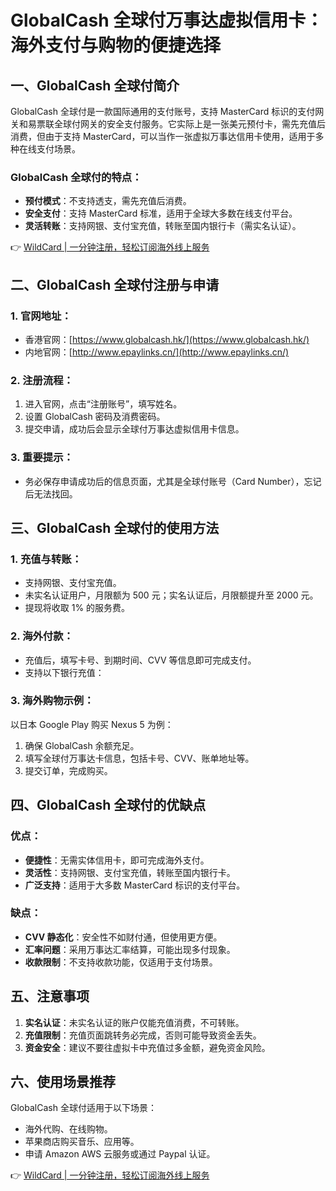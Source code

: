 # GlobalCash 全球付万事达虚拟信用卡：海外支付与购物的便捷选择

## 一、GlobalCash 全球付简介

GlobalCash 全球付是一款国际通用的支付账号，支持 MasterCard 标识的支付网关和易票联全球付网关的安全支付服务。它实际上是一张美元预付卡，需先充值后消费，但由于支持 MasterCard，可以当作一张虚拟万事达信用卡使用，适用于多种在线支付场景。

### GlobalCash 全球付的特点：
- **预付模式**：不支持透支，需先充值后消费。
- **安全支付**：支持 MasterCard 标准，适用于全球大多数在线支付平台。
- **灵活转账**：支持网银、支付宝充值，转账至国内银行卡（需实名认证）。

👉 [WildCard | 一分钟注册，轻松订阅海外线上服务](https://bbtdd.com/WildCard)

## 二、GlobalCash 全球付注册与申请

### 1. 官网地址：
- 香港官网：[https://www.globalcash.hk/](https://www.globalcash.hk/)
- 内地官网：[http://www.epaylinks.cn/](http://www.epaylinks.cn/)

### 2. 注册流程：
1. 进入官网，点击“注册账号”，填写姓名。
2. 设置 GlobalCash 密码及消费密码。
3. 提交申请，成功后会显示全球付万事达虚拟信用卡信息。



### 3. 重要提示：
- 务必保存申请成功后的信息页面，尤其是全球付账号（Card Number），忘记后无法找回。

## 三、GlobalCash 全球付的使用方法

### 1. 充值与转账：
- 支持网银、支付宝充值。
- 未实名认证用户，月限额为 500 元；实名认证后，月限额提升至 2000 元。
- 提现将收取 1% 的服务费。

### 2. 海外付款：
- 充值后，填写卡号、到期时间、CVV 等信息即可完成支付。
- 支持以下银行充值：
  

### 3. 海外购物示例：
以日本 Google Play 购买 Nexus 5 为例：
1. 确保 GlobalCash 余额充足。
2. 填写全球付万事达卡信息，包括卡号、CVV、账单地址等。
3. 提交订单，完成购买。



## 四、GlobalCash 全球付的优缺点

### 优点：
- **便捷性**：无需实体信用卡，即可完成海外支付。
- **灵活性**：支持网银、支付宝充值，转账至国内银行卡。
- **广泛支持**：适用于大多数 MasterCard 标识的支付平台。

### 缺点：
- **CVV 静态化**：安全性不如财付通，但使用更方便。
- **汇率问题**：采用万事达汇率结算，可能出现多付现象。
- **收款限制**：不支持收款功能，仅适用于支付场景。

## 五、注意事项
1. **实名认证**：未实名认证的账户仅能充值消费，不可转账。
2. **充值限制**：充值页面跳转务必完成，否则可能导致资金丢失。
3. **资金安全**：建议不要往虚拟卡中充值过多金额，避免资金风险。

## 六、使用场景推荐
GlobalCash 全球付适用于以下场景：
- 海外代购、在线购物。
- 苹果商店购买音乐、应用等。
- 申请 Amazon AWS 云服务或通过 Paypal 认证。

👉 [WildCard | 一分钟注册，轻松订阅海外线上服务](https://bbtdd.com/WildCard)
